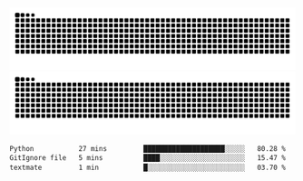 ![Snake Animation](https://raw.githubusercontent.com/tomhea/tomhea/output/github-contribution-grid-snake-dark.svg#gh-dark-mode-only)
![Snake Animation](https://raw.githubusercontent.com/tomhea/tomhea/output/github-contribution-grid-snake.svg#gh-light-mode-only)

<p></p>

<!--START_SECTION:waka-->

```txt
Python           27 mins         ████████████████████░░░░░   80.28 %
GitIgnore file   5 mins          ████░░░░░░░░░░░░░░░░░░░░░   15.47 %
textmate         1 min           █░░░░░░░░░░░░░░░░░░░░░░░░   03.70 %
```

<!--END_SECTION:waka-->
